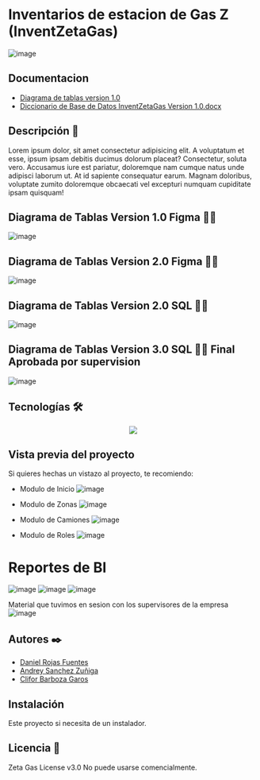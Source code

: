# Inventarios de estacion de Gas Z (InventZetaGas)
![image](https://github.com/user-attachments/assets/6ee66cc3-3f6b-4d3d-84a4-13b5fa88da36)


## Documentacion
- [Diagrama de tablas version 1.0](https://www.figma.com/board/NWER76Ptkq2sj4y2qMxZVE/Untitled?node-id=0-1&p=f&t=rjRQBglw82uUkuQS-0)
- [Diccionario de Base de Datos InventZetaGas Version 1.0.docx](https://github.com/user-attachments/files/18565278/Diccionario.de.Base.de.Datos.InventZetaGas.Version.1.0.docx)




## Descripción 📑

Lorem ipsum dolor, sit amet consectetur adipisicing elit. A voluptatum et esse, ipsum ipsam debitis ducimus dolorum placeat? Consectetur, soluta vero. Accusamus iure est pariatur, doloremque nam cumque natus unde adipisci laborum ut. At id sapiente consequatur earum. Magnam doloribus, voluptate zumito doloremque obcaecati vel excepturi numquam cupiditate ipsam quisquam!

## Diagrama de Tablas Version 1.0 Figma 🙇🏻 
![image](https://github.com/user-attachments/assets/ef6ecca4-8fcf-4c18-bd96-de8c40776756)

## Diagrama de Tablas Version 2.0 Figma 🙇🏻 
![image](https://github.com/user-attachments/assets/d9064bee-5076-46ec-a751-d0e8d8d9b2fa)



## Diagrama de Tablas Version 2.0 SQL 🙇🏻 
![image](https://github.com/user-attachments/assets/6aa94a59-249e-4dab-a5c7-f64154ab0812)

## Diagrama de Tablas Version 3.0 SQL 🙇🏻 Final Aprobada por supervision 
![image](https://github.com/user-attachments/assets/680ae220-7a94-4260-b803-ff7230211cc2)



## Tecnologías 🛠
<p align="center">
  <a href="https://skillicons.dev">
    <img src="https://skillicons.dev/icons?i=git,windows,github,dotnet,figma,firebase,github,cs,python,vscode=14" />
  </a>
</p>

## Vista previa del proyecto
Si quieres hechas un vistazo al proyecto, te recomiendo:

- Modulo de Inicio
![image](https://github.com/user-attachments/assets/636b22aa-e81b-4fa8-abf0-126e921ff63c)


- Modulo de Zonas
![image](https://github.com/user-attachments/assets/a6ade586-52ef-4409-bd9a-9e16ce4c581f)

- Modulo de Camiones
![image](https://github.com/user-attachments/assets/92af550a-b71c-4c8d-b56c-67b6e0adff17)

- Modulo de Roles
![image](https://github.com/user-attachments/assets/e38489e7-c36c-4b5f-91ca-d7b2448d648a)

# Reportes de BI
![image](https://github.com/user-attachments/assets/f4be2696-d737-45c5-a75f-cc08a9f72668)
![image](https://github.com/user-attachments/assets/a47b34d1-f6d5-48f4-80bf-5150bdfebddb)
![image](https://github.com/user-attachments/assets/742bc774-8b9f-4531-a9c0-e47e89b8ce6f)



Material que tuvimos en sesion con los supervisores de la empresa
![image](https://github.com/user-attachments/assets/398e14be-a39f-4de7-933e-0158722d25bd)

## Autores ✒️
* [Daniel Rojas Fuentes](drojas00255@ufide.ac.cr)
* [Andrey Sanchez Zuñiga](osanchez60774@ufide.ac.cr)
* [Clifor Barboza Garos](cgaros40183@ufide.ac.cr)

## Instalación 
Este proyecto si necesita de un instalador. 
  
## Licencia 📄
Zeta Gas License v3.0
No puede usarse comencialmente.
